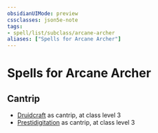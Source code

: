 ```yaml
---
obsidianUIMode: preview
cssclasses: json5e-note
tags:
- spell/list/subclass/arcane-archer
aliases: ["Spells for Arcane Archer"]
---
```

# Spells for Arcane Archer

## Cantrip

- [Druidcraft](druidcraft "PHB") as cantrip, at class level 3
- [Prestidigitation](prestidigitation "PHB") as cantrip, at class level 3